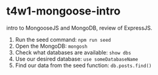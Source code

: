 # t4w1-mongoose-intro
intro to MongooseJS and MongoDB, review of ExpressJS.

1. Run the seed command: `npm run seed`
2. Open the MongoDB: `mongosh`
3. Check what databases are available: `show dbs`
4. Use our desired database: `use someDatabaseName`
5. Find our data from the seed function: `db.posts.find()` 
